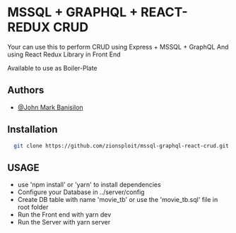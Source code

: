 
# MSSQL + GRAPHQL + REACT-REDUX CRUD

Your can use this to perform CRUD using Express + MSSQL + GraphQL 
And using React Redux Library in Front End

Available to use as Boiler-Plate
## Authors

- [@John Mark Banisilon](https://www.facebook.com/crypto.graphy.39/)


## Installation

```bash
  git clone https://github.com/zionsploit/mssql-graphql-react-crud.git
```
    
## USAGE

- use 'npm install' or 'yarn' to install dependencies
- Configure your Database in ../server/config
- Create DB table with name 'movie_tb' or use the 'movie_tb.sql' file in root folder
- Run the Front end with yarn dev
- Run the Server with yarn server
 

